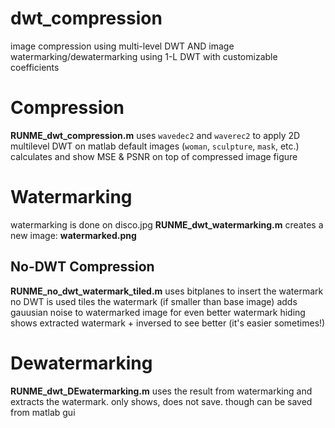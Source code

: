 # dwt_compression
image compression using multi-level DWT
AND
image watermarking/dewatermarking using 1-L DWT with customizable coefficients

# Compression
__RUNME_dwt_compression.m__ uses `wavedec2` and `waverec2` to apply 2D multilevel DWT on matlab default images (`woman`, `sculpture`, `mask`, etc.)
calculates and show MSE & PSNR on top of compressed image figure

# Watermarking
watermarking is done on disco.jpg
__RUNME_dwt_watermarking.m__ creates a new image: __watermarked.png__

## No-DWT Compression
__RUNME_no_dwt_watermark_tiled.m__ uses bitplanes to insert the watermark
no DWT is used
tiles the watermark (if smaller than base image)
adds gauusian noise to watermarked image for even better watermark hiding
shows extracted watermark + inversed to see better (it's easier sometimes!)


# Dewatermarking
__RUNME_dwt_DEwatermarking.m__ uses the result from watermarking and extracts the watermark. only shows, does not save.
though can be saved from matlab gui

